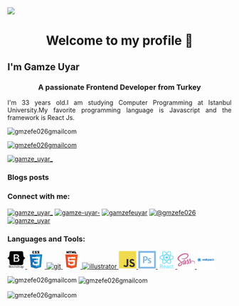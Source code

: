 <img src="https://github.com/gmzefe026gmailcom/gmzefe026gmailcom/blob/main/Banner.jpg?raw=true">

<h1 align="center">Welcome to my profile 👋  </h1>
<h2> I'm Gamze Uyar </h2>

<h3 align="center">A passionate Frontend Developer from Turkey</h3>

<p align="justify">I'm 33 years old.I am studying Computer Programming at Istanbul University.My favorite programming language is Javascript and the framework is React Js.

 </p>

<p align="left"> <img src="https://komarev.com/ghpvc/?username=gmzefe026gmailcom&label=Profile%20views&color=0e75b6&style=flat" alt="gmzefe026gmailcom" /> </p>

<p align="left"> <a href="https://github.com/ryo-ma/github-profile-trophy"><img src="https://github-profile-trophy.vercel.app/?username=gmzefe026gmailcom" alt="gmzefe026gmailcom" /></a> </p>

<p align="left"> <a href="https://twitter.com/gamze_uyar_" target="blank"><img src="https://img.shields.io/twitter/follow/gamze_uyar_?logo=twitter&style=for-the-badge" alt="gamze_uyar_" /></a> </p>

### Blogs posts
<!-- BLOG-POST-LIST:START -->
<!-- BLOG-POST-LIST:END -->

<h3 align="left">Connect with me:</h3>
<p align="left">
<a href="https://twitter.com/gamze_uyar_" target="blank"><img align="center" src="https://raw.githubusercontent.com/rahuldkjain/github-profile-readme-generator/master/src/images/icons/Social/twitter.svg" alt="gamze_uyar_" height="30" width="40" /></a>
<a href="https://linkedin.com/in/gamze-uyar-" target="blank"><img align="center" src="https://raw.githubusercontent.com/rahuldkjain/github-profile-readme-generator/master/src/images/icons/Social/linked-in-alt.svg" alt="gamze-uyar-" height="30" width="40" /></a>
<a href="https://instagram.com/gamzefeuyar" target="blank"><img align="center" src="https://raw.githubusercontent.com/rahuldkjain/github-profile-readme-generator/master/src/images/icons/Social/instagram.svg" alt="gamzefeuyar" height="30" width="40" /></a>
<a href="https://medium.com/@gmzefe026" target="blank"><img align="center" src="https://raw.githubusercontent.com/rahuldkjain/github-profile-readme-generator/master/src/images/icons/Social/medium.svg" alt="@gmzefe026" height="30" width="40" /></a>
<a href="https://www.leetcode.com/gamze_uyar" target="blank"><img align="center" src="https://raw.githubusercontent.com/rahuldkjain/github-profile-readme-generator/master/src/images/icons/Social/leet-code.svg" alt="gamze_uyar" height="30" width="40" /></a>
</p>

<h3 align="left">Languages and Tools:</h3>
<p align="left"> <a href="https://getbootstrap.com" target="_blank" rel="noreferrer"> <img src="https://raw.githubusercontent.com/devicons/devicon/master/icons/bootstrap/bootstrap-plain-wordmark.svg" alt="bootstrap" width="40" height="40"/> </a> <a href="https://www.w3schools.com/css/" target="_blank" rel="noreferrer"> <img src="https://raw.githubusercontent.com/devicons/devicon/master/icons/css3/css3-original-wordmark.svg" alt="css3" width="40" height="40"/> </a> <a href="https://git-scm.com/" target="_blank" rel="noreferrer"> <img src="https://www.vectorlogo.zone/logos/git-scm/git-scm-icon.svg" alt="git" width="40" height="40"/> </a> <a href="https://www.w3.org/html/" target="_blank" rel="noreferrer"> <img src="https://raw.githubusercontent.com/devicons/devicon/master/icons/html5/html5-original-wordmark.svg" alt="html5" width="40" height="40"/> </a> <a href="https://www.adobe.com/in/products/illustrator.html" target="_blank" rel="noreferrer"> <img src="https://www.vectorlogo.zone/logos/adobe_illustrator/adobe_illustrator-icon.svg" alt="illustrator" width="40" height="40"/> </a> <a href="https://developer.mozilla.org/en-US/docs/Web/JavaScript" target="_blank" rel="noreferrer"> <img src="https://raw.githubusercontent.com/devicons/devicon/master/icons/javascript/javascript-original.svg" alt="javascript" width="40" height="40"/> </a> <a href="https://www.photoshop.com/en" target="_blank" rel="noreferrer"> <img src="https://raw.githubusercontent.com/devicons/devicon/master/icons/photoshop/photoshop-line.svg" alt="photoshop" width="40" height="40"/> </a> <a href="https://reactjs.org/" target="_blank" rel="noreferrer"> <img src="https://raw.githubusercontent.com/devicons/devicon/master/icons/react/react-original-wordmark.svg" alt="react" width="40" height="40"/> </a> <a href="https://sass-lang.com" target="_blank" rel="noreferrer"> <img src="https://raw.githubusercontent.com/devicons/devicon/master/icons/sass/sass-original.svg" alt="sass" width="40" height="40"/> </a> <a href="https://webpack.js.org" target="_blank" rel="noreferrer"> <img src="https://raw.githubusercontent.com/devicons/devicon/d00d0969292a6569d45b06d3f350f463a0107b0d/icons/webpack/webpack-original-wordmark.svg" alt="webpack" width="40" height="40"/> </a> </p>

<p><img align="left" src="https://github-readme-stats.vercel.app/api/top-langs?username=gmzefe026gmailcom&show_icons=true&locale=en&layout=compact" alt="gmzefe026gmailcom" /></p>

<p>&nbsp;<img align="center" src="https://github-readme-stats.vercel.app/api?username=gmzefe026gmailcom&show_icons=true&locale=en" alt="gmzefe026gmailcom" /></p>

<p><img align="center" src="https://github-readme-streak-stats.herokuapp.com/?user=gmzefe026gmailcom&" alt="gmzefe026gmailcom" /></p>

